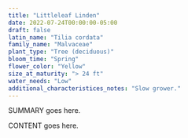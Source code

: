 ```yaml
---
title: "Littleleaf Linden"
date: 2022-07-24T00:00:00-05:00
draft: false
latin_name: "Tilia cordata"
family_name: "Malvaceae"
plant_type: "Tree (deciduous)"
bloom_time: "Spring"
flower_color: "Yellow"
size_at_maturity: "> 24 ft"
water_needs: "Low"
additional_characteristices_notes: "Slow grower."
---
```


SUMMARY goes here.

<!--more-->

CONTENT goes here.